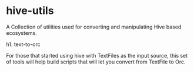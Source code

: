 hive-utils
==========

A Collection of utilities used for converting and manipulating Hive based ecosystems.

h1. text-to-orc

For those that started using hive with TextFiles as the input source, this set of tools will help build scripts that will let you convert from TextFile to Orc.